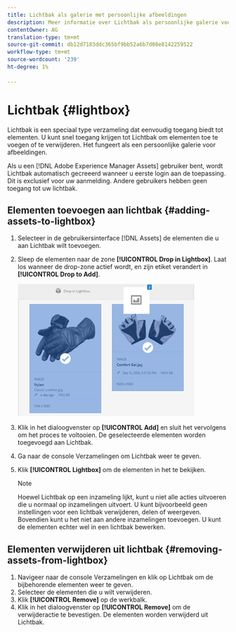```yaml
---
title: Lichtbak als galerie met persoonlijke afbeeldingen
description: Meer informatie over Lichtbak als persoonlijke galerie voor afbeeldingen in Adobe Experience Manager Assets].
contentOwner: AG
translation-type: tm+mt
source-git-commit: db12d7183ddc365bf9bb52a6b7d08e8142259522
workflow-type: tm+mt
source-wordcount: '239'
ht-degree: 1%

---
```



# Lichtbak {#lightbox}

Lichtbak is een speciaal type verzameling dat eenvoudig toegang biedt tot elementen. U kunt snel toegang krijgen tot Lichtbak om elementen toe te voegen of te verwijderen. Het fungeert als een persoonlijke galerie voor afbeeldingen.

Als u een [!DNL Adobe Experience Manager Assets] gebruiker bent, wordt Lichtbak automatisch gecreeerd wanneer u eerste login aan de toepassing. Dit is exclusief voor uw aanmelding. Andere gebruikers hebben geen toegang tot uw lichtbak.

## Elementen toevoegen aan lichtbak {#adding-assets-to-lightbox}

1. Selecteer in de gebruikersinterface [!DNL Assets] de elementen die u aan Lichtbak wilt toevoegen.
1. Sleep de elementen naar de zone **[!UICONTROL Drop in Lightbox]**. Laat los wanneer de drop-zone actief wordt, en zijn etiket verandert in **[!UICONTROL Drop to Add]**.

   ![add_to_lightbox](assets/add_to_lightbox.png)

1. Klik in het dialoogvenster op **[!UICONTROL Add]** en sluit het vervolgens om het proces te voltooien. De geselecteerde elementen worden toegevoegd aan Lichtbak.
1. Ga naar de console Verzamelingen om Lichtbak weer te geven.
1. Klik **[!UICONTROL Lightbox]** om de elementen in het te bekijken.

   >[!NOTE]
   >
   >Hoewel Lichtbak op een inzameling lijkt, kunt u niet alle acties uitvoeren die u normaal op inzamelingen uitvoert. U kunt bijvoorbeeld geen instellingen voor een lichtbak verwijderen, delen of weergeven. Bovendien kunt u het niet aan andere inzamelingen toevoegen. U kunt de elementen echter wel in een lichtbak bewerken.

## Elementen verwijderen uit lichtbak {#removing-assets-from-lightbox}

1. Navigeer naar de console Verzamelingen en klik op Lichtbak om de bijbehorende elementen weer te geven.
1. Selecteer de elementen die u wilt verwijderen.
1. Klik **[!UICONTROL Remove]** op de werkbalk.
1. Klik in het dialoogvenster op **[!UICONTROL Remove]** om de verwijderactie te bevestigen. De elementen worden verwijderd uit Lichtbak.
